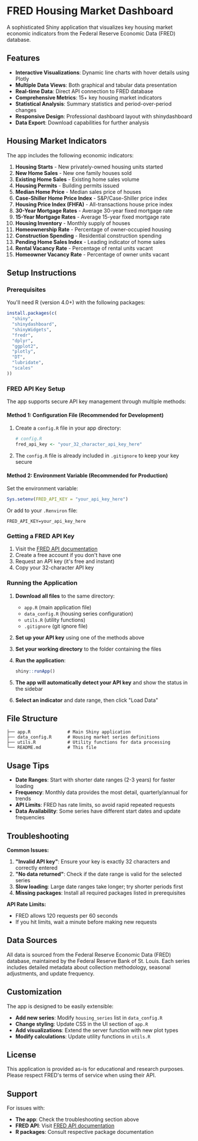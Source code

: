 # FRED Housing Market Dashboard

A sophisticated Shiny application that visualizes key housing market economic indicators from the Federal Reserve Economic Data (FRED) database.

## Features

- **Interactive Visualizations**: Dynamic line charts with hover details using Plotly
- **Multiple Data Views**: Both graphical and tabular data presentation
- **Real-time Data**: Direct API connection to FRED database
- **Comprehensive Metrics**: 15+ key housing market indicators
- **Statistical Analysis**: Summary statistics and period-over-period changes
- **Responsive Design**: Professional dashboard layout with shinydashboard
- **Data Export**: Download capabilities for further analysis

## Housing Market Indicators

The app includes the following economic indicators:

1. **Housing Starts** - New privately-owned housing units started
2. **New Home Sales** - New one family houses sold
3. **Existing Home Sales** - Existing home sales volume
4. **Housing Permits** - Building permits issued
5. **Median Home Price** - Median sales price of houses
6. **Case-Shiller Home Price Index** - S&P/Case-Shiller price index
7. **Housing Price Index (FHFA)** - All-transactions house price index
8. **30-Year Mortgage Rates** - Average 30-year fixed mortgage rate
9. **15-Year Mortgage Rates** - Average 15-year fixed mortgage rate
10. **Housing Inventory** - Monthly supply of houses
11. **Homeownership Rate** - Percentage of owner-occupied housing
12. **Construction Spending** - Residential construction spending
13. **Pending Home Sales Index** - Leading indicator of home sales
14. **Rental Vacancy Rate** - Percentage of rental units vacant
15. **Homeowner Vacancy Rate** - Percentage of owner units vacant

## Setup Instructions

### Prerequisites

You'll need R (version 4.0+) with the following packages:

```r
install.packages(c(
  "shiny",
  "shinydashboard", 
  "shinyWidgets",
  "fredr",
  "dplyr",
  "ggplot2",
  "plotly",
  "DT",
  "lubridate",
  "scales"
))
```

### FRED API Key Setup

The app supports secure API key management through multiple methods:

#### Method 1: Configuration File (Recommended for Development)
1. Create a `config.R` file in your app directory:
   ```r
   # config.R
   fred_api_key <- "your_32_character_api_key_here"
   ```
2. The `config.R` file is already included in `.gitignore` to keep your key secure

#### Method 2: Environment Variable (Recommended for Production)
Set the environment variable:
```r
Sys.setenv(FRED_API_KEY = "your_api_key_here")
```

Or add to your `.Renviron` file:
```
FRED_API_KEY=your_api_key_here
```

### Getting a FRED API Key

1. Visit the [FRED API documentation](https://fred.stlouisfed.org/docs/api/api_key.html)
2. Create a free account if you don't have one
3. Request an API key (it's free and instant)
4. Copy your 32-character API key

### Running the Application

1. **Download all files** to the same directory:
   - `app.R` (main application file)
   - `data_config.R` (housing series configuration)
   - `utils.R` (utility functions)
   - `.gitignore` (git ignore file)

2. **Set up your API key** using one of the methods above

3. **Set your working directory** to the folder containing the files

4. **Run the application**:
   ```r
   shiny::runApp()
   ```

5. **The app will automatically detect your API key** and show the status in the sidebar

6. **Select an indicator** and date range, then click "Load Data"

## File Structure

```
├── app.R              # Main Shiny application
├── data_config.R      # Housing market series definitions
├── utils.R            # Utility functions for data processing
└── README.md          # This file
```

## Usage Tips

- **Date Ranges**: Start with shorter date ranges (2-3 years) for faster loading
- **Frequency**: Monthly data provides the most detail, quarterly/annual for trends
- **API Limits**: FRED has rate limits, so avoid rapid repeated requests
- **Data Availability**: Some series have different start dates and update frequencies

## Troubleshooting

**Common Issues:**

1. **"Invalid API key"**: Ensure your key is exactly 32 characters and correctly entered
2. **"No data returned"**: Check if the date range is valid for the selected series
3. **Slow loading**: Large date ranges take longer; try shorter periods first
4. **Missing packages**: Install all required packages listed in prerequisites

**API Rate Limits:**
- FRED allows 120 requests per 60 seconds
- If you hit limits, wait a minute before making new requests

## Data Sources

All data is sourced from the Federal Reserve Economic Data (FRED) database, maintained by the Federal Reserve Bank of St. Louis. Each series includes detailed metadata about collection methodology, seasonal adjustments, and update frequency.

## Customization

The app is designed to be easily extensible:

- **Add new series**: Modify `housing_series` list in `data_config.R`
- **Change styling**: Update CSS in the UI section of `app.R`
- **Add visualizations**: Extend the server function with new plot types
- **Modify calculations**: Update utility functions in `utils.R`

## License

This application is provided as-is for educational and research purposes. Please respect FRED's terms of service when using their API.

## Support

For issues with:
- **The app**: Check the troubleshooting section above
- **FRED API**: Visit [FRED API documentation](https://fred.stlouisfed.org/docs/api/)
- **R packages**: Consult respective package documentation